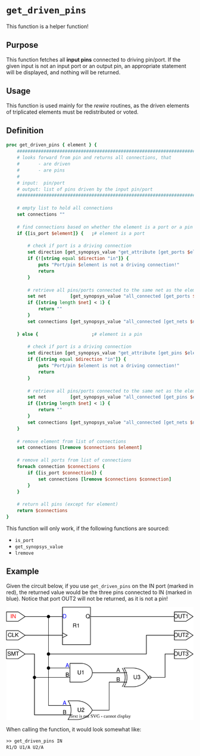 # ```get_driven_pins```

This function is a helper function!

## Purpose

This function fetches all **input pins** connected to driving pin/port. If the given input is not an input port or an output pin, an appropriate statement will be displayed, and nothing will be returned.

## Usage

This function is used mainly for the *rewire* routines, as the driven elements of triplicated elements must be redistributed or voted.

## Definition

```tcl
proc get_driven_pins { element } {
    ##################################################################################
    # looks forward from pin and returns all connections, that 
    #       - are driven
    #       - are pins
    #
    # input:  pin/port
    # output: list of pins driven by the input pin/port
    ##################################################################################

    # empty list to hold all connections
    set connections ""

    # find connections based on whether the element is a port or a pin
    if {[is_port $element]} {   ;# element is a port

        # check if port is a driving connection
        set direction [get_synopsys_value "get_attribute [get_ports $element] pin_direction"]
        if {![string equal $direction "in"]} {
            puts "Port/pin $element is not a driving connection!"
            return
        }

        # retrieve all pins/ports connected to the same net as the element
        set net         [get_synopsys_value "all_connected [get_ports $element]"]
        if {[string length $net] < 1} {
            return ""
        }
        set connections [get_synopsys_value "all_connected [get_nets $net]"]

    } else {                    ;# element is a pin

        # check if port is a driving connection
        set direction [get_synopsys_value "get_attribute [get_pins $element] pin_direction"]
        if {[string equal $direction "in"]} {
            puts "Port/pin $element is not a driving connection!"
            return
        }

        # retrieve all pins/ports connected to the same net as the element
        set net         [get_synopsys_value "all_connected [get_pins $element]"]
        if {[string length $net] < 1} {
            return ""
        }
        set connections [get_synopsys_value "all_connected [get_nets $net]"]
    }

    # remove element from list of connections
    set connections [lremove $connections $element]

    # remove all ports from list of connections
    foreach connection $connections {
        if {[is_port $connection]} {
            set connections [lremove $connections $connection]
        }
    }

    # return all pins (except for element)
    return $connections
}
```

This function will only work, if the following functions are sourced:

* ```is_port```
* ```get_synopsys_value```
* ```lremove```

## Example

Given the circuit below, if you use ```get_driven_pins``` on the IN port (marked in red), the returned value would be the three pins connected to IN (marked in blue). Notice that port OUT2 will not be returned, as it is not a pin!

<picture>
  <source media="(prefers-color-scheme: dark)" srcset="../figures/dark-mode/helper_functions/get_driven_pins.drawio.svg">
  <img alt="get_driven_pins used on example circuit. Red textcolor indicates the input to the function call, and blue indicates the return." src="../figures/light-mode/helper_functions/get_driven_pins.drawio.svg">
</picture>


When calling the function, it would look somewhat like:

```tcl
>> get_driven_pins IN
R1/D U1/A U2/A
```
